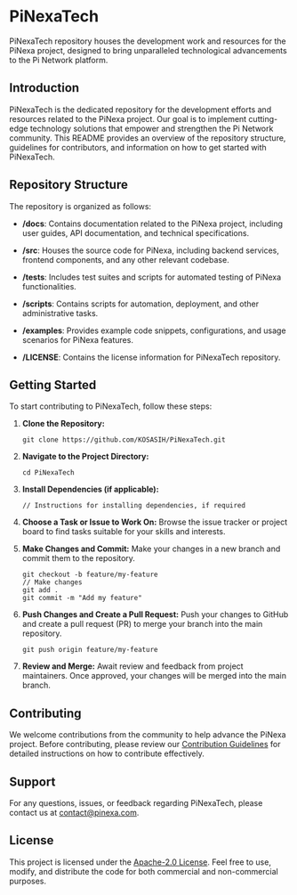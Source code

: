 # PiNexaTech
PiNexaTech repository houses the development work and resources for the PiNexa project, designed to bring unparalleled technological advancements to the Pi Network platform.

## Introduction

PiNexaTech is the dedicated repository for the development efforts and resources related to the PiNexa project. Our goal is to implement cutting-edge technology solutions that empower and strengthen the Pi Network community. This README provides an overview of the repository structure, guidelines for contributors, and information on how to get started with PiNexaTech.

## Repository Structure

The repository is organized as follows:

- **/docs**: Contains documentation related to the PiNexa project, including user guides, API documentation, and technical specifications.
  
- **/src**: Houses the source code for PiNexa, including backend services, frontend components, and any other relevant codebase.
  
- **/tests**: Includes test suites and scripts for automated testing of PiNexa functionalities.
  
- **/scripts**: Contains scripts for automation, deployment, and other administrative tasks.
  
- **/examples**: Provides example code snippets, configurations, and usage scenarios for PiNexa features.
  
- **/LICENSE**: Contains the license information for PiNexaTech repository.

## Getting Started

To start contributing to PiNexaTech, follow these steps:

1. **Clone the Repository:**
   ```
   git clone https://github.com/KOSASIH/PiNexaTech.git
   ```

2. **Navigate to the Project Directory:**
   ```
   cd PiNexaTech
   ```

3. **Install Dependencies (if applicable):**
   ```
   // Instructions for installing dependencies, if required
   ```

4. **Choose a Task or Issue to Work On:**
   Browse the issue tracker or project board to find tasks suitable for your skills and interests.

5. **Make Changes and Commit:**
   Make your changes in a new branch and commit them to the repository.
   ```
   git checkout -b feature/my-feature
   // Make changes
   git add .
   git commit -m "Add my feature"
   ```

6. **Push Changes and Create a Pull Request:**
   Push your changes to GitHub and create a pull request (PR) to merge your branch into the main repository.
   ```
   git push origin feature/my-feature
   ```

7. **Review and Merge:**
   Await review and feedback from project maintainers. Once approved, your changes will be merged into the main branch.

## Contributing

We welcome contributions from the community to help advance the PiNexa project. Before contributing, please review our [Contribution Guidelines](CONTRIBUTING.md) for detailed instructions on how to contribute effectively.

## Support

For any questions, issues, or feedback regarding PiNexaTech, please contact us at [contact@pinexa.com](mailto:contact@pinexa.com).

## License

This project is licensed under the [Apache-2.0 License](LICENSE). Feel free to use, modify, and distribute the code for both commercial and non-commercial purposes.
